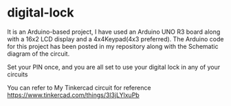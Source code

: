 # digital-lock
It is an Arduino-based project, I have used an Arduino UNO R3 board along with a 16x2 LCD display and a 4x4Keypad(4x3 preferred).
The Arduino code for this project has been posted in my repository along with the Schematic diagram of the circuit.

Set your PIN once, and you are all set to use your digital lock in any of your circuits

You can refer to My Tinkercad circuit for reference
https://www.tinkercad.com/things/3l3jLYlxuPb
